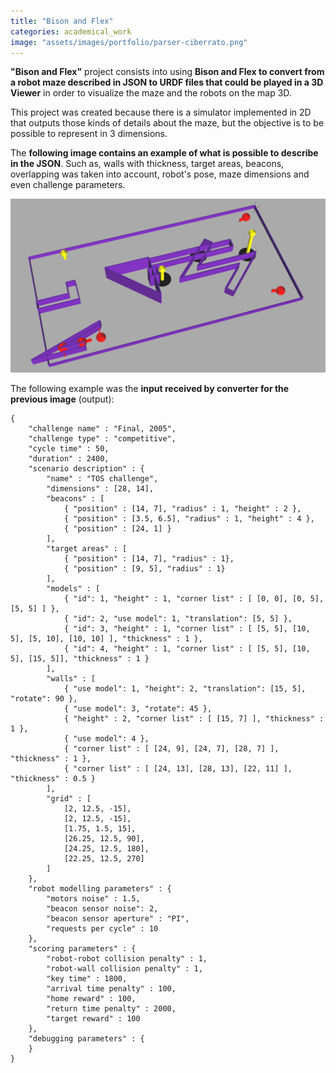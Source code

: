 ```yaml
---
title: "Bison and Flex"
categories: academical_work
image: "assets/images/portfolio/parser-ciberrato.png"
---
```


**"Bison and Flex"** project consists into using **Bison and Flex to convert from a robot maze described in JSON to URDF files that could be played in a 3D Viewer** in order to visualize the maze and the robots on the map 3D.

This project was created because there is a simulator implemented in 2D that outputs those kinds of details about the maze, but the objective is to be possible to represent in 3 dimensions.

The **following image contains an example of what is possible to describe in the JSON**. Such as, walls with thickness, target areas, beacons, overlapping was taken into account, robot's pose, maze dimensions and even challenge parameters.

![Bison and Flex Output](assets/images/portfolio/description/bison.png)

The following example was the **input received by converter for the previous image** (output):
~~~~ 
{
    "challenge name" : "Final, 2005",
    "challenge type" : "competitive",
    "cycle time" : 50,
    "duration" : 2400,
    "scenario description" : {
        "name" : "TOS challenge",
        "dimensions" : [28, 14],
        "beacons" : [
            { "position" : [14, 7], "radius" : 1, "height" : 2 },
            { "position" : [3.5, 6.5], "radius" : 1, "height" : 4 },
            { "position" : [24, 1] }
        ],
        "target areas" : [
            { "position" : [14, 7], "radius" : 1},
            { "position" : [9, 5], "radius" : 1}
        ],
        "models" : [
            { "id": 1, "height" : 1, "corner list" : [ [0, 0], [0, 5], [5, 5] ] },
            { "id": 2, "use model": 1, "translation": [5, 5] },
            { "id": 3, "height" : 1, "corner list" : [ [5, 5], [10, 5], [5, 10], [10, 10] ], "thickness" : 1 },
            { "id": 4, "height" : 1, "corner list" : [ [5, 5], [10, 5], [15, 5]], "thickness" : 1 }
        ],
        "walls" : [
            { "use model": 1, "height": 2, "translation": [15, 5], "rotate": 90 },
            { "use model": 3, "rotate": 45 },
            { "height" : 2, "corner list" : [ [15, 7] ], "thickness" : 1 },
            { "use model": 4 },
            { "corner list" : [ [24, 9], [24, 7], [28, 7] ], "thickness" : 1 },
            { "corner list" : [ [24, 13], [28, 13], [22, 11] ], "thickness" : 0.5 }
        ],         
        "grid" : [ 
            [2, 12.5, -15],
            [2, 12.5, -15], 
            [1.75, 1.5, 15], 
            [26.25, 12.5, 90],
            [24.25, 12.5, 180],
            [22.25, 12.5, 270]
        ]
    },
    "robot modelling parameters" : {  
        "motors noise" : 1.5,
        "beacon sensor noise": 2,
        "beacon sensor aperture" : "PI",
        "requests per cycle" : 10
    },
    "scoring parameters" : {
        "robot-robot collision penalty" : 1,
        "robot-wall collision penalty" : 1,
        "key time" : 1800,
        "arrival time penalty" : 100,
        "home reward" : 100,
        "return time penalty" : 2000,
        "target reward" : 100
    },
    "debugging parameters" : {
    }
}
~~~~